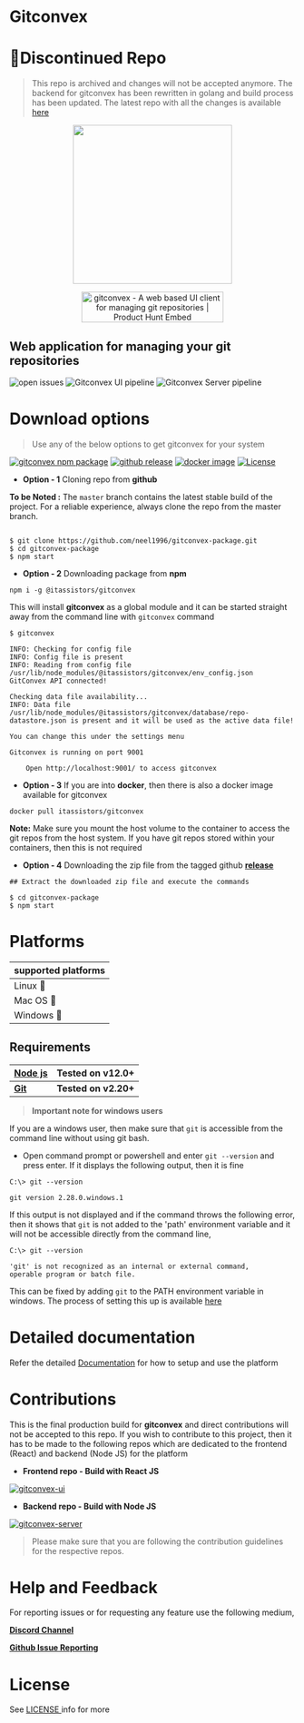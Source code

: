 
# Gitconvex

# 🚧Discontinued Repo

> This repo is archived and changes will not be accepted anymore. The backend for gitconvex has been rewritten in golang and build process has been updated. The latest repo with all the changes is available [here](https://github.com/neel1996/gitconvex)

<p align="center">
    <img src="https://user-images.githubusercontent.com/47709856/87170859-8bfff080-c2ef-11ea-9140-b9e5db1c17d8.png" width="280">
    <p align="center">
        <a href="https://www.producthunt.com/posts/gitconvex-2?utm_source=badge-featured&utm_medium=badge&utm_souce=badge-gitconvex-2" target="_blank"><img src="https://api.producthunt.com/widgets/embed-image/v1/featured.svg?post_id=241240&theme=dark" alt="gitconvex - A web based UI client for managing git repositories | Product Hunt Embed" style="width: 250px; height: 54px;" width="250px" height="54px" /></a>
    </p>
</p>

## Web application for managing your git repositories

![open issues](https://img.shields.io/github/issues/neel1996/gitconvex?color=orange&style=for-the-badge)
![Gitconvex UI pipeline](https://img.shields.io/github/workflow/status/neel1996/gitconvex-ui/Gitconvex%20UI%20pipeline/master?label=gitconvex%20ui%20build&logo=github&style=for-the-badge)
![Gitconvex Server pipeline](https://img.shields.io/github/workflow/status/neel1996/gitconvex-server/Gitconvex%20Server%20pipeline/master?label=gitconvex%20server%20build&logo=github&style=for-the-badge)

# Download options

> Use any of the below options to get gitconvex for your system

[![gitconvex npm package](https://img.shields.io/static/v1?label=gitconvex&message=v1.1.6&color=red&style=for-the-badge&logo=npm)](https://www.npmjs.com/package/@itassistors/gitconvex)
[![github release](https://img.shields.io/static/v1?label=gitconvex&message=v1.1.6&color=green&style=for-the-badge&logo=github)](https://github.com/neel1996/gitconvex-package/releases)
[![docker image](https://img.shields.io/static/v1?label=gitconvex&message=v1.1.6&color=blue&style=for-the-badge&logo=docker)](https://hub.docker.com/repository/docker/itassistors/gitconvex)
[![License](https://img.shields.io/static/v1?label=LICENSE&message=Apache-2.0&color=yellow&style=for-the-badge)](LICENSE)

- **Option - 1** Cloning repo from **github**

**To be Noted :** The `master` branch contains the latest stable build of the project. For a reliable experience, always clone the repo from the master branch.

```

$ git clone https://github.com/neel1996/gitconvex-package.git
$ cd gitconvex-package
$ npm start

```

- **Option - 2**  Downloading package from **npm**

`npm i -g @itassistors/gitconvex`

This will install **gitconvex** as a global module and it can be started straight away from the command line with `gitconvex` command

```
$ gitconvex

INFO: Checking for config file
INFO: Config file is present
INFO: Reading from config file /usr/lib/node_modules/@itassistors/gitconvex/env_config.json
GitConvex API connected!

Checking data file availability...
INFO: Data file /usr/lib/node_modules/@itassistors/gitconvex/database/repo-datastore.json is present and it will be used as the active data file!

You can change this under the settings menu

Gitconvex is running on port 9001

    Open http://localhost:9001/ to access gitconvex
```

- **Option - 3** If you are into **docker**, then there is also a docker image available for gitconvex 

`docker pull itassistors/gitconvex`

**Note:** Make sure you mount the host volume to the container to access the git repos from the host system. If you have git repos stored within your containers, then this is not required

- **Option - 4** Downloading the zip file from the tagged github [**release**](https://github.com/neel1996/gitconvex-package/releases)

```
## Extract the downloaded zip file and execute the commands

$ cd gitconvex-package
$ npm start
```


# Platforms

|supported platforms|
|--|
|Linux :penguin:  |
|Mac OS  :apple: |
|Windows :black_square_button: |

## Requirements

| <b>[Node js](https://nodejs.org/en/)</b> | <b>Tested on v12.0+ |
|--|--|
| <b>[Git](https://git-scm.com/)</b> | <b>Tested on v2.20+</b> |
    
> **Important note for windows users**

If you are a windows user, then make sure that `git` is accessible from the command line without using git bash.

- Open command prompt or powershell and enter `git --version` and press enter. If it displays the following output, then it is fine

```
C:\> git --version

git version 2.28.0.windows.1
```

If this output is not displayed and if the command throws the following error, then it shows that `git` is not added to the 'path' environment variable and it will not be accessible directly from the command line,

```
C:\> git --version

'git' is not recognized as an internal or external command,
operable program or batch file.
```

This can be fixed by adding `git` to the PATH environment variable in windows. The process of setting this up is available [here](https://stackoverflow.com/questions/26620312/git-installing-git-in-path-with-github-client-for-windows#answer-53706956:~:text=comment-,27,Here%20is%20the%20magic)


# Detailed documentation

Refer the detailed [Documentation](DOCUMENTATION.md) for how to setup and use the platform


# Contributions 

This is the final production build for **gitconvex** and direct contributions will not be accepted to this repo. If you wish to contribute to this project, then it has to be made to the following repos which are dedicated to the frontend (React) and backend (Node JS) for the platform 

- **Frontend repo - Build with React JS**

[![gitconvex-ui](https://github-readme-stats-git-master.neel1996.vercel.app/api/pin/?username=neel1996&repo=gitconvex-ui)](https://github.com/neel1996/gitconvex-ui)

- **Backend repo - Build with Node JS**

[![gitconvex-server](https://github-readme-stats-git-master.neel1996.vercel.app/api/pin/?username=neel1996&repo=gitconvex-server)](https://github.com/neel1996/gitconvex-server)


> Please make sure that you are following the contribution guidelines for the respective repos. 

# Help and Feedback

For reporting issues or for requesting any feature use the following medium,

[**Discord Channel** ](https://discord.gg/PSd2Cq9)

[**Github Issue Reporting**](https://github.com/neel1996/gitconvex-package/issues)

# License

See [LICENSE ](LICENSE) info for more
